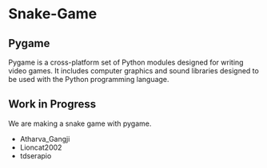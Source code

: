 # Snake-Game

## Pygame 

Pygame is a cross-platform set of Python modules designed for writing video games. It includes computer graphics and sound libraries designed to be used with the Python programming language.

## Work in Progress

We are making a snake game with pygame.
  - Atharva_Gangji
  - Lioncat2002
  - tdserapio
